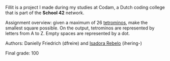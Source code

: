Fillit is a project I made during my studies at Codam, a Dutch coding college that is part of the <b>School 42</b> network.

Assignment overview: given a maximum of 26 <a href='https://en.wikipedia.org/wiki/Tetromino'>tetrominos</a>, make the smallest square possible.
On the output, tetrominos are represented by letters from A to Z. Empty spaces are represented by a dot.

Authors: Danielly Friedrich (dfreire) and <a href='http://github.com/isadorarebelo'>Isadora Rebelo</a> (ihering-)

Final grade: 100
